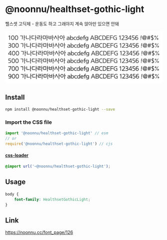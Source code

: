 # @noonnu/healthset-gothic-light

헬스셋 고딕체 - 운동도 하고 그래야지 계속 앉아만 있으면 안돼

![example](./example.png)

## Install

```bash
npm install @noonnu/healthset-gothic-light --save
```

### Import the CSS file

```js
import '@noonnu/healthset-gothic-light' // esm
// or
require('@noonnu/healthset-gothic-light') // cjs
```

#### [css-loader](https://github.com/webpack-contrib/css-loader)

```css
@import url('~@noonnu/healthset-gothic-light');
```

## Usage

```css
body {
    font-family: HealthsetGothicLight;
}
```

## Link

https://noonnu.cc/font_page/126

